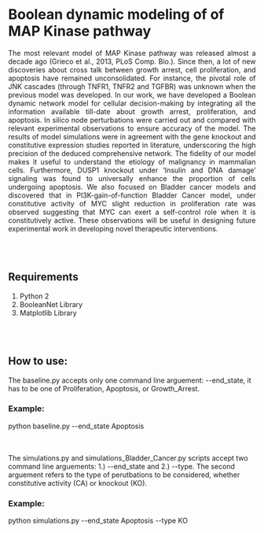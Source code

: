 # Boolean dynamic modeling of of MAP Kinase pathway
<p align="justify"> The most relevant model of MAP Kinase pathway was released almost a decade ago (Grieco et al., 2013, PLoS Comp. Bio.). Since then, a lot of new discoveries about cross talk between growth arrest, cell proliferation, and apoptosis have remained unconsolidated. For instance, the pivotal role of JNK cascades (through TNFR1, TNFR2 and TGFBR) was unknown when the previous model was developed. In our work, we have developed a Boolean dynamic network model for cellular decision-making by integrating all the information available till-date about growth arrest, proliferation, and apoptosis. In silico node perturbations were carried out and compared with relevant experimental observations to ensure accuracy of the model. The results of model simulations were in agreement with the gene knockout and constitutive expression studies reported in literature, underscoring the high precision of the deduced comprehensive network. The fidelity of our model makes it useful to understand the etiology of malignancy in mammalian cells. Furthermore, DUSP1 knockout under ‘Insulin and DNA damage’ signaling was found to universally enhance the proportion of cells undergoing apoptosis. We also focused on Bladder cancer models and discovered that in PI3K-gain-of-function Bladder Cancer model, under constitutive activity of MYC slight reduction in proliferation rate was observed suggesting that MYC can exert a self-control role when it is constitutively active. These observations will be useful in designing future experimental work in developing novel therapeutic interventions. </p>

<br/><br/>
## Requirements
1. Python 2
2. BooleanNet Library
3. Matplotlib Library

<br/><br/>
## How to use:
The baseline.py accepts only one command line arguement: --end_state, it has to be one of Proliferation, Apoptosis, or Growth_Arrest.

### Example:
python baseline.py --end_state Apoptosis

<br/><br/>
The simulations.py and simulations_Bladder_Cancer.py scripts accept two command line arguements: 1.) --end_state and 2.) --type. The second arguement refers to the type of perutbations to be considered, whether constitutive activity (CA) or knockout (KO).

### Example:
python simulations.py --end_state Apoptosis --type KO
